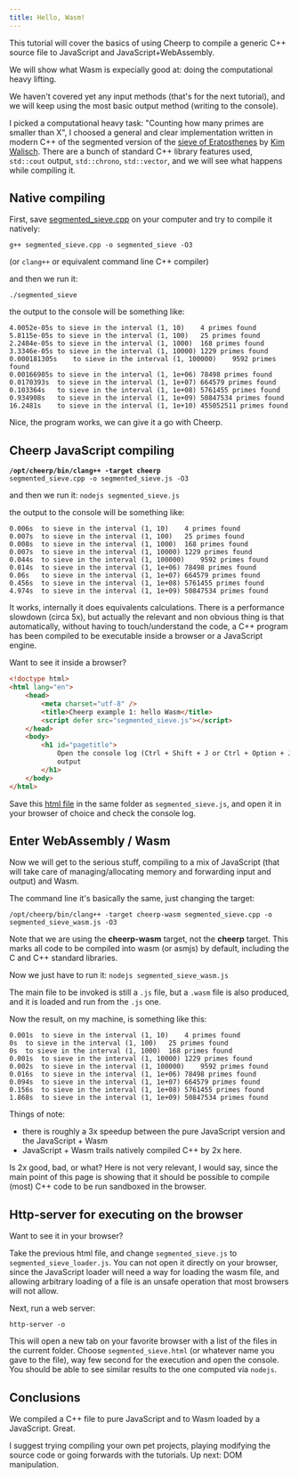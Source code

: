 ```yaml
---
title: Hello, Wasm!
---
```


This tutorial will cover the basics of using Cheerp to compile a generic C++ source file to JavaScript and JavaScript+WebAssembly.

We will show what Wasm is expecially good at: doing the computational heavy lifting.

We haven't covered yet any input methods (that's for the next tutorial), and we will keep using the most basic output method (writing to the console).

I picked a computational heavy task: "Counting how many primes are smaller than X", I choosed a general and clear implementation written in modern C++ of the segmented version of the [sieve of Eratosthenes](https://en.wikipedia.org/wiki/Sieve_of_Eratosthenes) by [Kim Walisch](https://github.com/kimwalisch/primesieve/wiki/Segmented-sieve-of-Eratosthenes). There are a bunch of standard C++ library features used, `std::cout` output, `std::chrono`, `std::vector`, and we will see what happens while compiling it.

## Native compiling

First, save [segmented_sieve.cpp](/cheerp/tutorials/hello_wasm/segmented_sieve.cpp) on your computer and try to compile it natively:

```shell
g++ segmented_sieve.cpp -o segmented_sieve -O3
```

(or `clang++` or equivalent command line C++ compiler)

and then we run it:

```shell
./segmented_sieve
```

the output to the console will be something like:

```text frame="terminal"
4.0052e-05s	to sieve in the interval (1, 10)	4 primes found
5.8115e-05s	to sieve in the interval (1, 100)	25 primes found
2.2484e-05s	to sieve in the interval (1, 1000)	168 primes found
3.3346e-05s	to sieve in the interval (1, 10000)	1229 primes found
0.000181305s	to sieve in the interval (1, 100000)	9592 primes found
0.00166905s	to sieve in the interval (1, 1e+06)	78498 primes found
0.0170393s	to sieve in the interval (1, 1e+07)	664579 primes found
0.103364s	to sieve in the interval (1, 1e+08)	5761455 primes found
0.934908s	to sieve in the interval (1, 1e+09)	50847534 primes found
16.2481s	to sieve in the interval (1, 1e+10)	455052511 primes found
```

Nice, the program works, we can give it a go with Cheerp.

## Cheerp JavaScript compiling

<code><b>/opt/cheerp/bin/clang++ -target cheerp</b> segmented_sieve.cpp -o segmented_sieve.js -O3</code>

and then we run it:
`nodejs segmented_sieve.js`

the output to the console will be something like:

```text frame="terminal"
0.006s	to sieve in the interval (1, 10)	4 primes found
0.007s	to sieve in the interval (1, 100)	25 primes found
0.008s	to sieve in the interval (1, 1000)	168 primes found
0.007s	to sieve in the interval (1, 10000)	1229 primes found
0.044s	to sieve in the interval (1, 100000)	9592 primes found
0.014s	to sieve in the interval (1, 1e+06)	78498 primes found
0.06s	to sieve in the interval (1, 1e+07)	664579 primes found
0.456s	to sieve in the interval (1, 1e+08)	5761455 primes found
4.974s	to sieve in the interval (1, 1e+09)	50847534 primes found
```

It works, internally it does equivalents calculations. There is a performance slowdown (circa 5x), but actually the relevant and non obvious thing is that automatically, without having to touch/understand the code, a C++ program has been compiled to be executable inside a browser or a JavaScript engine.

Want to see it inside a browser?

```html title="segmented_sieve.html"
<!doctype html>
<html lang="en">
	<head>
		<meta charset="utf-8" />
		<title>Cheerp example 1: hello Wasm</title>
		<script defer src="segmented_sieve.js"></script>
	</head>
	<body>
		<h1 id="pagetitle">
			Open the console log (Ctrl + Shift + J or Ctrl + Option + J) to read the
			output
		</h1>
	</body>
</html>
```

Save this [html file](/cheerp/tutorials/hello_wasm/segmented_sieve.html) in the same folder as `segmented_sieve.js`, and open it in your browser of choice and check the console log.

## Enter WebAssembly / Wasm

Now we will get to the serious stuff, compiling to a mix of JavaScript (that will take care of managing/allocating memory and forwarding input and output) and Wasm.

The command line it's basically the same, just changing the target:

```shell
/opt/cheerp/bin/clang++ -target cheerp-wasm segmented_sieve.cpp -o segmented_sieve_wasm.js -O3
```

Note that we are using the **cheerp-wasm** target, not the **cheerp** target. This marks all code to be compiled into wasm (or asmjs) by default, including the C and C++ standard libraries.

Now we just have to run it:
`nodejs segmented_sieve_wasm.js`

The main file to be invoked is still a `.js` file, but a `.wasm` file is also produced, and it is loaded and run from the `.js` one.

Now the result, on my machine, is something like this:

```
0.001s	to sieve in the interval (1, 10)	4 primes found
0s	to sieve in the interval (1, 100)	25 primes found
0s	to sieve in the interval (1, 1000)	168 primes found
0.001s	to sieve in the interval (1, 10000)	1229 primes found
0.002s	to sieve in the interval (1, 100000)	9592 primes found
0.016s	to sieve in the interval (1, 1e+06)	78498 primes found
0.094s	to sieve in the interval (1, 1e+07)	664579 primes found
0.156s	to sieve in the interval (1, 1e+08)	5761455 primes found
1.868s	to sieve in the interval (1, 1e+09)	50847534 primes found
```

Things of note:

- there is roughly a 3x speedup between the pure JavaScript version and the JavaScript + Wasm
- JavaScript + Wasm trails natively compiled C++ by 2x here.

Is 2x good, bad, or what?
Here is not very relevant, I would say, since the main point of this page is showing that it should be possible to compile (most) C++ code to be run sandboxed in the browser.

## Http-server for executing on the browser

Want to see it in your browser?

Take the previous html file, and change `segmented_sieve.js` to `segmented_sieve_loader.js`. You can not open it directly on your browser, since the JavaScript loader will need a way for loading the wasm file, and allowing arbitrary loading of a file is an unsafe operation that most browsers will not allow.

Next, run a web server:

```shell
http-server -o
```

This will open a new tab on your favorite browser with a list of the files in the current folder. Choose `segmented_sieve.html` (or whatever name you gave to the file), way few second for the execution and open the console. You should be able to see similar results to the one computed via `nodejs`.

## Conclusions

We compiled a C++ file to pure JavaScript and to Wasm loaded by a JavaScript. Great.

I suggest trying compiling your own pet projects, playing modifying the source code or going forwards with the tutorials. Up next: DOM manipulation.
